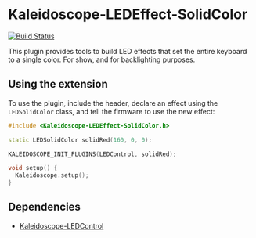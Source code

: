 # Kaleidoscope-LEDEffect-SolidColor

[![Build Status][travis:image]][travis:status]

 [travis:image]: https://travis-ci.org/keyboardio/Kaleidoscope-LEDEffect-SolidColor.svg?branch=master
 [travis:status]: https://travis-ci.org/keyboardio/Kaleidoscope-LEDEffect-SolidColor

This plugin provides tools to build LED effects that set the entire keyboard to
a single color. For show, and for backlighting purposes.

## Using the extension

To use the plugin, include the header, declare an effect using the
`LEDSolidColor` class, and tell the firmware to use the new effect:

```c++
#include <Kaleidoscope-LEDEffect-SolidColor.h>

static LEDSolidColor solidRed(160, 0, 0);

KALEIDOSCOPE_INIT_PLUGINS(LEDControl, solidRed);

void setup() {
  Kaleidoscope.setup();
}
```

## Dependencies

* [Kaleidoscope-LEDControl](https://github.com/keyboardio/Kaleidoscope-LEDControl)
